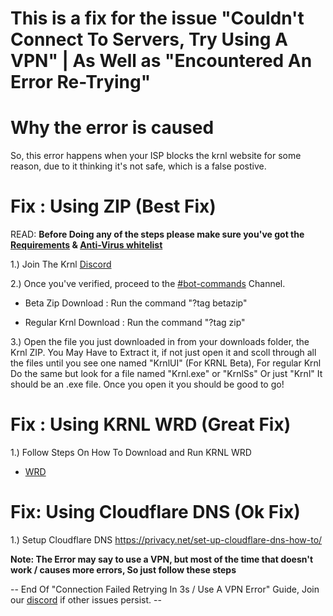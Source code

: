 # This is a fix for the issue "Couldn't Connect To Servers, Try Using A VPN" | As Well as "Encountered An Error Re-Trying"

# Why the error is caused

So, this error happens when your ISP blocks the krnl website for some reason, due to it thinking it's not safe, which is a false postive.
 
# Fix : Using ZIP (Best Fix)

READ: **Before Doing any of the steps please make sure you've got the [Requirements](https://github.com/Krnl-staff/Faq/blob/main/DownloadHelp.md#please-follow-all-the-steps-if-you-want-krnl-to-work-properly) & [Anti-Virus whitelist](https://github.com/Krnl-staff/Faq/blob/main/DownloadHelp.md#anti-virus-whitelist)**

1.) Join The Krnl [Discord](https://krnl.place/invite.html)

2.) Once you've verified, proceed to the [#bot-commands](https://discord.com/channels/903380406743760947/903380407817494577) Channel.

- Beta Zip Download : Run the command "?tag betazip"

- Regular Krnl Download : Run the command "?tag zip"

3.) Open the file you just downloaded in from your downloads folder, the Krnl ZIP. You May Have to Extract it, if not just open it and scoll through all the files until 
you see one named "KrnlUI" (For KRNL Beta), For regular Krnl Do the same but look for a file named "Krnl.exe" or "KrnlSs" Or just "Krnl" It should be an .exe file. Once you 
open it you should be good to go!

# Fix : Using KRNL WRD (Great Fix)

1.) Follow Steps On How To Download and Run KRNL WRD

- [WRD](https://github.com/Krnl-staff/Faq/blob/main/DownloadHelp.md#downloading--wearedevs)

# Fix: Using Cloudflare DNS (Ok Fix)

1.) Setup Cloudflare DNS https://privacy.net/set-up-cloudflare-dns-how-to/

**Note: The Error may say to use a VPN, but most of the time that doesn't work / causes more errors, So just follow these steps**

-- End Of "Connection Failed Retrying In 3s / Use A VPN Error" Guide, Join our [discord](https://krnl.place/invite.html) if other issues persist. --
